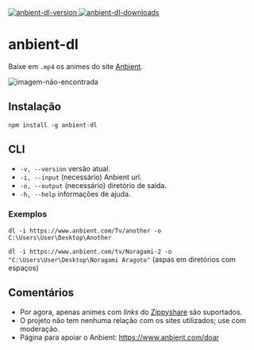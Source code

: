 <div>
    <a href='https://www.npmjs.com/package/anbient-dl'>
        <img src='https://img.shields.io/npm/v/anbient-dl?color=orange&label=npm' alt='anbient-dl-version'>
    </a>
    <a href='https://www.npmjs.com/package/anbient-dl'>
        <img src='https://img.shields.io/npm/dt/anbient-dl' alt='anbient-dl-downloads'>
    </a>
</div>

# anbient-dl

Baixe em `.mp4` os animes do site [Anbient](https://www.anbient.com/).

![imagem-não-encontrada](https://i.imgur.com/G60wJQY.png)

## Instalação
`npm install -g anbient-dl`

## CLI 
- `-v, --version` versão atual.
- `-i, --input` (necessário) Anbient url.
- `-o, --output` (necessário) diretório de saída. 
- `-h, --help` informações de ajuda.

### Exemplos
`dl -i https://www.anbient.com/Tv/another -o C:\Users\User\Desktop\Another`

`dl -i https://www.anbient.com/tv/Noragami-2 -o "C:\Users\User\Desktop\Noragami Aragoto"` (aspas em diretórios com espaços)

## Comentários
- Por agora, apenas animes com *links* do [Zippyshare](https://zippyshare.com/) são suportados.
- O projeto não tem nenhuma relação com os sites utilizados; use com moderação.
- Página para apoiar o Anbient: https://www.anbient.com/doar
